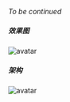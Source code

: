 *To be continued*

##### 效果图
![avatar](https://s2.ax1x.com/2019/02/25/k5nJX9.png)

##### 架构
![avatar](https://s2.ax1x.com/2019/02/21/kRYZX4.png)
